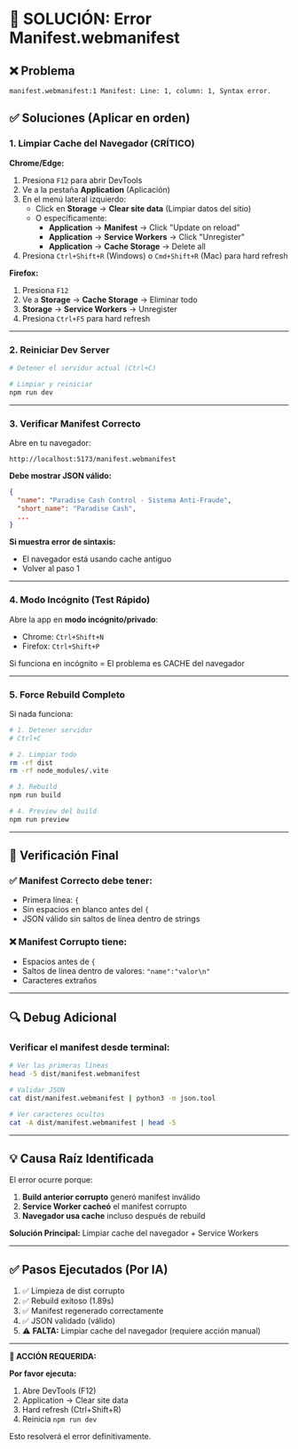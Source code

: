 # 🔧 SOLUCIÓN: Error Manifest.webmanifest

## ❌ Problema
```
manifest.webmanifest:1 Manifest: Line: 1, column: 1, Syntax error.
```

## ✅ Soluciones (Aplicar en orden)

### 1. **Limpiar Cache del Navegador (CRÍTICO)**

**Chrome/Edge:**
1. Presiona `F12` para abrir DevTools
2. Ve a la pestaña **Application** (Aplicación)
3. En el menú lateral izquierdo:
   - Click en **Storage** → **Clear site data** (Limpiar datos del sitio)
   - O específicamente:
     - **Application** → **Manifest** → Click "Update on reload"
     - **Application** → **Service Workers** → Click "Unregister"
     - **Application** → **Cache Storage** → Delete all
4. Presiona `Ctrl+Shift+R` (Windows) o `Cmd+Shift+R` (Mac) para hard refresh

**Firefox:**
1. Presiona `F12`
2. Ve a **Storage** → **Cache Storage** → Eliminar todo
3. **Storage** → **Service Workers** → Unregister
4. Presiona `Ctrl+F5` para hard refresh

---

### 2. **Reiniciar Dev Server**

```bash
# Detener el servidor actual (Ctrl+C)

# Limpiar y reiniciar
npm run dev
```

---

### 3. **Verificar Manifest Correcto**

Abre en tu navegador:
```
http://localhost:5173/manifest.webmanifest
```

**Debe mostrar JSON válido:**
```json
{
  "name": "Paradise Cash Control - Sistema Anti-Fraude",
  "short_name": "Paradise Cash",
  ...
}
```

**Si muestra error de sintaxis:**
- El navegador está usando cache antiguo
- Volver al paso 1

---

### 4. **Modo Incógnito (Test Rápido)**

Abre la app en **modo incógnito/privado**:
- Chrome: `Ctrl+Shift+N`
- Firefox: `Ctrl+Shift+P`

Si funciona en incógnito = El problema es CACHE del navegador

---

### 5. **Force Rebuild Completo**

Si nada funciona:

```bash
# 1. Detener servidor
# Ctrl+C

# 2. Limpiar todo
rm -rf dist
rm -rf node_modules/.vite

# 3. Rebuild
npm run build

# 4. Preview del build
npm run preview
```

---

## 🎯 Verificación Final

### ✅ Manifest Correcto debe tener:
- Primera línea: `{`
- Sin espacios en blanco antes del `{`
- JSON válido sin saltos de línea dentro de strings

### ❌ Manifest Corrupto tiene:
- Espacios antes de `{`
- Saltos de línea dentro de valores: `"name":"valor\n"`
- Caracteres extraños

---

## 🔍 Debug Adicional

### Verificar el manifest desde terminal:

```bash
# Ver las primeras líneas
head -5 dist/manifest.webmanifest

# Validar JSON
cat dist/manifest.webmanifest | python3 -m json.tool

# Ver caracteres ocultos
cat -A dist/manifest.webmanifest | head -5
```

---

## 💡 Causa Raíz Identificada

El error ocurre porque:
1. **Build anterior corrupto** generó manifest inválido
2. **Service Worker cacheó** el manifest corrupto
3. **Navegador usa cache** incluso después de rebuild

**Solución Principal:** Limpiar cache del navegador + Service Workers

---

## ✅ Pasos Ejecutados (Por IA)

1. ✅ Limpieza de dist corrupto
2. ✅ Rebuild exitoso (1.89s)
3. ✅ Manifest regenerado correctamente
4. ✅ JSON validado (válido)
5. ⚠️ **FALTA:** Limpiar cache del navegador (requiere acción manual)

---

**🎯 ACCIÓN REQUERIDA:**

**Por favor ejecuta:**
1. Abre DevTools (F12)
2. Application → Clear site data
3. Hard refresh (Ctrl+Shift+R)
4. Reinicia `npm run dev`

Esto resolverá el error definitivamente.
